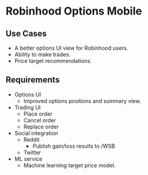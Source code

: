 # Robinhood Options Mobile

## Use Cases
- A better options UI view for Robinhood users.
- Ability to make trades.
- Price target recommendations. 

## Requirements
- Options UI
  - Improved options positions and summary view.
- Trading UI
  - Place order
  - Cancel order
  - Replace order
- Social integration
  - Reddit
    - Publish gain/loss results to /WSB
  - Twitter
- ML service
  - Machine learning target price model.
